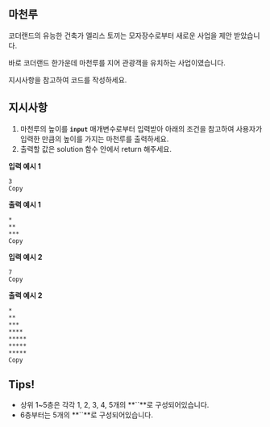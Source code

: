 ## **마천루**

코더랜드의 유능한 건축가 엘리스 토끼는 모자장수로부터 새로운 사업을 제안 받았습니다.

바로 코더랜드 한가운데 마천루를 지어 관광객을 유치하는 사업이였습니다.

지시사항을 참고하여 코드를 작성하세요.

## **지시사항**

1. 마천루의 높이를 **`input`** 매개변수로부터 입력받아 아래의 조건을 참고하여 사용자가 입력한 만큼의 높이를 가지는 마천루를 출력하세요.
2. 출력할 값은 solution 함수 안에서 return 해주세요.

**입력 예시 1**

```
3
Copy
```

**출력 예시 1**

```
*
**
***
Copy
```

**입력 예시 2**

```
7
Copy
```

**출력 예시 2**

```
*
**
***
****
*****
*****
*****
Copy
```

## **Tips!**

- 상위 1~5층은 각각 1, 2, 3, 4, 5개의 **``**로 구성되어있습니다.
- 6층부터는 5개의 **``**로 구성되어있습니다.
